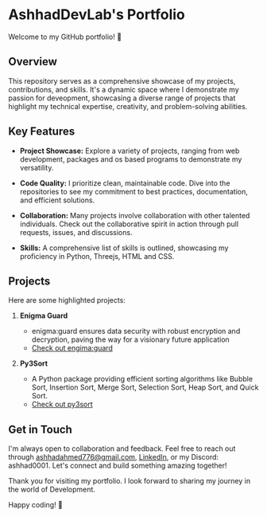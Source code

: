 # AshhadDevLab's Portfolio

Welcome to my GitHub portfolio! 👋

## Overview

This repository serves as a comprehensive showcase of my projects, contributions, and skills. It's a dynamic space where I demonstrate my passion for deveopment, showcasing a diverse range of projects that highlight my technical expertise, creativity, and problem-solving abilities.

## Key Features

- **Project Showcase:** Explore a variety of projects, ranging from web development, packages and os based programs to demonstrate my versatility.
  
- **Code Quality:** I prioritize clean, maintainable code. Dive into the repositories to see my commitment to best practices, documentation, and efficient solutions.

- **Collaboration:** Many projects involve collaboration with other talented individuals. Check out the collaborative spirit in action through pull requests, issues, and discussions.

- **Skills:** A comprehensive list of skills is outlined, showcasing my proficiency in Python, Threejs, HTML and CSS.

## Projects

Here are some highlighted projects:

1. **Enigma Guard**
   - enigma:guard ensures data security with robust encryption and decryption, paving the way for a visionary future application
   - [Check out engima:guard](https://github.com/AshhadDevLab/enigma-guard)

2. **Py3Sort**
   - A Python package providing efficient sorting algorithms like Bubble Sort, Insertion Sort, Merge Sort, Selection Sort, Heap Sort, and Quick Sort.
   - [Check out py3sort](https://github.com/AshhadDevLab/py3sort)


## Get in Touch

I'm always open to collaboration and feedback. Feel free to reach out through ashhadahmed776@gmail.com, [LinkedIn](www.linkedin.com/in/ashhad-ahmed-1230ab25a), or my Discord: ashhad0001. Let's connect and build something amazing together!

Thank you for visiting my portfolio. I look forward to sharing my journey in the world of Development.

Happy coding! 🚀
